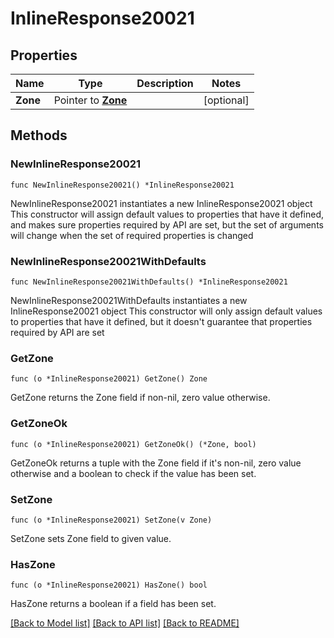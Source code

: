 # InlineResponse20021

## Properties

Name | Type | Description | Notes
------------ | ------------- | ------------- | -------------
**Zone** | Pointer to [**Zone**](zone.md) |  | [optional] 

## Methods

### NewInlineResponse20021

`func NewInlineResponse20021() *InlineResponse20021`

NewInlineResponse20021 instantiates a new InlineResponse20021 object
This constructor will assign default values to properties that have it defined,
and makes sure properties required by API are set, but the set of arguments
will change when the set of required properties is changed

### NewInlineResponse20021WithDefaults

`func NewInlineResponse20021WithDefaults() *InlineResponse20021`

NewInlineResponse20021WithDefaults instantiates a new InlineResponse20021 object
This constructor will only assign default values to properties that have it defined,
but it doesn't guarantee that properties required by API are set

### GetZone

`func (o *InlineResponse20021) GetZone() Zone`

GetZone returns the Zone field if non-nil, zero value otherwise.

### GetZoneOk

`func (o *InlineResponse20021) GetZoneOk() (*Zone, bool)`

GetZoneOk returns a tuple with the Zone field if it's non-nil, zero value otherwise
and a boolean to check if the value has been set.

### SetZone

`func (o *InlineResponse20021) SetZone(v Zone)`

SetZone sets Zone field to given value.

### HasZone

`func (o *InlineResponse20021) HasZone() bool`

HasZone returns a boolean if a field has been set.


[[Back to Model list]](../README.md#documentation-for-models) [[Back to API list]](../README.md#documentation-for-api-endpoints) [[Back to README]](../README.md)


